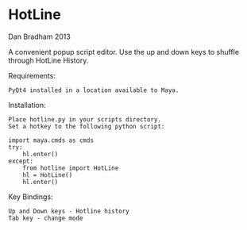 HotLine
=======
Dan Bradham 2013

A convenient popup script editor.
Use the up and down keys to shuffle through HotLine History.


Requirements:

    PyQt4 installed in a location available to Maya.

Installation:

    Place hotline.py in your scripts directory.
    Set a hotkey to the following python script:

    import maya.cmds as cmds
    try:
        hl.enter()
    except:
        from hotline import HotLine
        hl = HotLine()
        hl.enter()

Key Bindings:
    
    Up and Down keys - Hotline history
    Tab key - change mode
